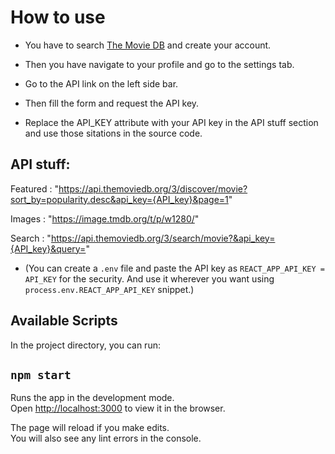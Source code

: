 # How to use

- You have to search [The Movie DB](https://www.themoviedb.org/) and create your account.

- Then you have navigate to your profile and go to the settings tab.

- Go to the API link on the left side bar.

- Then fill the form and request the API key.

- Replace the API_KEY attribute with your API key in the API stuff section and use those sitations in the source code.

## API stuff:

Featured : "https://api.themoviedb.org/3/discover/movie?sort_by=popularity.desc&api_key={API_key}&page=1"

Images : "https://image.tmdb.org/t/p/w1280/"

Search : "https://api.themoviedb.org/3/search/movie?&api_key={API_key}&query="

- (You can create a `.env` file and paste the API key as `REACT_APP_API_KEY = API_KEY` for the security. And use it wherever you want using `process.env.REACT_APP_API_KEY` snippet.)

## Available Scripts

In the project directory, you can run:

## `npm start`

Runs the app in the development mode.\
Open [http://localhost:3000](http://localhost:3000) to view it in the browser.

The page will reload if you make edits.\
You will also see any lint errors in the console.
